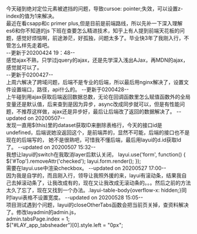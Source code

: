 今天碰到绝对定位元素被遮挡的问题，导致cursoe: pointer;失效，可以设置z-index的值为1来解决。
<br>
最近在看csapp和c primer plus,但是目前是前端路线，所以先补一下深入理解es6和你不知道的js
下班在查要怎么精进技术，知乎上有人提到前端天花板的问题，感觉好烦恼啊，前途渺茫，好孤独，问题太多了。毕业快3年了我刚入行，不管怎么样先走着吧。<br>
--更新于20200424 19：48--<br>
感觉ajax不熟，只学过jquery的ajax，还是先学深入浅出AJax，再MDN的ajax，感觉就可以了。
<br>
--更新于0200427--<br>
上周六解决了跨域问题，后端不是专业的后端，所以最后用nginx解决了，设置文件设置端口，路径，api什么的。
--更新于0200428--<br>
上午碰到用ajax获取后端返回数据总数，无论在回调函数里怎么赋值函数外的全局变量还是默认值，后来查到是因为异步，async改成同步就可以，但是有性能问题，不推荐这样做，ajax还是异步好，最后让后端改了返回的数据解决了。
--updated on 20200507--<br>
发现一直用$(this)里的dataset获取ID来删除表格行，今天的接口id是undefined，后端说她没返回这个，是前端弄的，显然不可能，后端的接口也不是现在的后端写的，
她不是很熟吧，可惜我不懂后端，最后用layui的d.id获取Id了。
--updated on 20200507 15:32--<br>
我想让layui的switch在我取消layer后默认关闭， 
layui.use('form', function() {
  $('#Top').removeAttr('checked');
  layui.form.render();
});   <br>
需要在layui.use中渲染checkbox。
--updated on 20200527 17:00--<br>
因为我是自学的，而且刚入行，领导让我照外援的来，layui有滚动条，结果我自己去掉滚动条了，让我改成有的，现在又让我改成无滚动条的。。。然后之前的方法太久了忘了，现在又找到一个办法。.layui-table-body{overflow-x: hidden;}同时layui表格不设置宽度。
--updated on 20200528 15:05--<br>
项目测试遇到个问题，layui的closeOtherTabs函数会把当前页关掉，查资料解决了。修改layadmin的admin.js，<br>
admin.tabsPage.index = 1;<br>
$("#LAY_app_tabsheader")[0].style.left = "0px";

